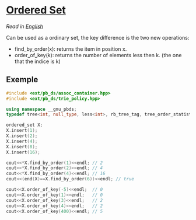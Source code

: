 # [Ordered Set](oredered_set.cpp)

*Read in [English](README.en.md)*

Can be used as a ordinary set, the key difference is the two new operations:


* find_by_order(x): returns the item in position x.
* order_of_key(k): returns the number of elements less then k. (the one that the indice is k)


## Exemple

```c++
#include <ext/pb_ds/assoc_container.hpp>
#include <ext/pb_ds/trie_policy.hpp>

using namespace __gnu_pbds;
typedef tree<int, null_type, less<int>, rb_tree_tag, tree_order_statistics_node_update> ordered_set;

ordered_set X;
X.insert(1);
X.insert(2);
X.insert(4);
X.insert(8);
X.insert(16);

cout<<*X.find_by_order(1)<<endl; // 2
cout<<*X.find_by_order(2)<<endl; // 4
cout<<*X.find_by_order(4)<<endl; // 16
cout<<(end(X)==X.find_by_order(6))<<endl; // true

cout<<X.order_of_key(-5)<<endl;  // 0
cout<<X.order_of_key(1)<<endl;   // 0
cout<<X.order_of_key(3)<<endl;   // 2
cout<<X.order_of_key(4)<<endl;   // 2
cout<<X.order_of_key(400)<<endl; // 5

```
